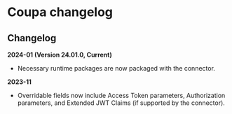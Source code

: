 # Coupa changelog 

<head>
  <meta name="guidename" content="Integration"/>
  <meta name="context" content="GUID-6a1450df-4d0a-452b-8f68-a99d94cf4dca"/>
</head>

## Changelog

**2024-01 (Version 24.01.0, Current)**

- Necessary runtime packages are now packaged with the connector.

**2023-11**

- Overridable fields now include Access Token parameters, Authorization parameters, and Extended JWT Claims (if supported by the connector).